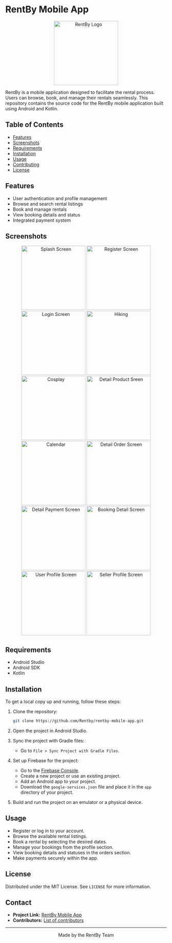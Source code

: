 # RentBy Mobile App

<div align="center">
    <img src="app/src/main/res/drawable/logokuning.png" alt="RentBy Logo" width="200" />
</div>

RentBy is a mobile application designed to facilitate the rental process. Users can browse, book, and manage their rentals seamlessly. This repository contains the source code for the RentBy mobile application built using Android and Kotlin.

## Table of Contents

- [Features](#features)
- [Screenshots](#screenshots)
- [Requirements](#requirements)
- [Installation](#installation)
- [Usage](#usage)
- [Contributing](#contributing)
- [License](#license)

## Features

- User authentication and profile management
- Browse and search rental listings
- Book and manage rentals
- View booking details and status
- Integrated payment system

## Screenshots

<p align="center">
    <img src="screenshoots/splashscreen.jpg" alt="Splash Screen" width="200" />
    <img src="screenshoots/register.jpg" alt="Register Screen" width="200" />
    <img src="screenshoots/login.jpg" alt="Login Screen" width="200" />
    <img src="screenshoots/hiking.jpg" alt="Hiking" width="200" />
    <img src="screenshoots/cosplay.jpg" alt="Cosplay" width="200" />
    <img src="screenshoots/detail_product.jpg" alt="Detail Product Sreen" width="200" />
    <img src="screenshoots/rent_duration.jpg" alt="Calendar" width="200" />
    <img src="screenshoots/detail_order.jpg" alt="Detail Order Screen" width="200" />
    <img src="screenshoots/detail_payment.jpg" alt="Detail Payment Screen" width="200" />
    <img src="screenshoots/detail_booking.jpg" alt="Booking Detail Screen" width="200" />
    <img src="screenshoots/user_profile.jpg" alt="User Profile Screen" width="200" />
    <img src="screenshoots/seller_profile.jpg" alt="Seller Profile Screen" width="200" />
</p>

## Requirements

- Android Studio
- Android SDK
- Kotlin

## Installation

To get a local copy up and running, follow these steps:

1. Clone the repository:
    ```sh
    git clone https://github.com/Rentby/rentby-mobile-app.git
    ```

2. Open the project in Android Studio.

3. Sync the project with Gradle files:
    - Go to `File > Sync Project with Gradle Files`.

4. Set up Firebase for the project:
    - Go to the [Firebase Console](https://console.firebase.google.com/).
    - Create a new project or use an existing project.
    - Add an Android app to your project.
    - Download the `google-services.json` file and place it in the `app` directory of your project.

5. Build and run the project on an emulator or a physical device.

## Usage

- Register or log in to your account.
- Browse the available rental listings.
- Book a rental by selecting the desired dates.
- Manage your bookings from the profile section.
- View booking details and statuses in the orders section.
- Make payments securely within the app.

## License

Distributed under the MIT License. See `LICENSE` for more information.

## Contact

- **Project Link:** [RentBy Mobile App](https://github.com/Rentby/rentby-mobile-app)
- **Contributors:** [List of contributors](https://github.com/Rentby/rentby-mobile-app/graphs/contributors)

---

<p align="center">
    Made by the RentBy Team
</p>
